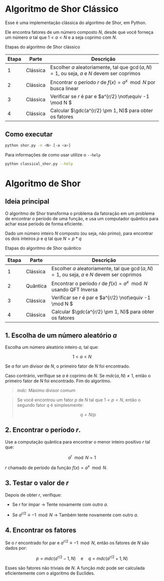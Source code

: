 # Algoritmo de Shor Clássico

Esse é uma implementação clássica do algoritmo de Shor, em Python. 

Ele encontra fatores de um número composto $N$, desde que você forneça um número $a$ tal que $1 < a < N$ e a seja coprimo com $N$.

Etapas do algoritmo de Shor clássico

| Etapa | Parte    | Descrição                                                                                   |
|-------|----------|---------------------------------------------------------------------------------------------|
| 1     | Clássica | Escolher $a$ aleatoriamente, tal que $\gcd(a, N) = 1$, ou seja, $a$ e $N$ devem ser coprimos |
| 2     | Clássica | Encontrar o período $r$ de $f(x) = a^x \mod N$ por busca linear                             |
| 3     | Clássica | Verificar se $r$ é par e $a^{r/2} \not\equiv -1 \mod N $                                    |
| 4     | Clássica | Calcular $\gdc(a^{r/2} \pm 1, N)$ para obter os fatores                                      |


## Como executar

```bash
python shor.py -n <N> [-a <a>]
```

Para informações de como usar utilize o `--help`

```bash
python classical_shor.py --help
```

# Algoritmo de Shor

## Ideia principal

O algoritmo de Shor transforma o problema da fatoração em um problema de encontrar o período de uma função, e usa um computador quântico para achar esse período de forma eficiente.

Dado um número inteiro $N$ composto (ou seja, não primo), para encontrar os dois inteiros $p$ e $q$ tal que $N = p * q$

Etapas do algoritmo de Shor quântico

| Etapa | Parte    | Descrição                                                                                   |
|-------|----------|---------------------------------------------------------------------------------------------|
| 1     | Clássica | Escolher $a$ aleatoriamente, tal que $\gcd(a, N) = 1$, ou seja, $a$ e $N$ devem ser coprimos |
| 2     | Quântica | Encontrar o período $r$ de $f(x) = a^x \mod N$ usando QFT Inversa                           |
| 3     | Clássica | Verificar se $r$ é par e $a^{r/2} \not\equiv -1 \mod N $                                    |
| 4     | Clássica | Calcular $\gdc(a^{r/2} \pm 1, N)$ para obter os fatores                                      |

## 1. Escolha de um número aleatório $a$

Escolha um número aleatório inteiro $a$, tal que:

$$
1 < a < N
$$

Se $a$ for um divisor de $N$, o primeiro fator de $N$ foi encontrado.

Caso contrário, verifique se $a$ é coprimo de $N$. Se $mdc(a, N) \not= 1$, então o primeiro fator de $N$ foi encontrado. Fim do algoritmo.

>$mdc$: Máximo divisor comum

>Se você encontrou um fator $p$ de $N$ tal que $1<p<N$, então o segundo fator $q$ é simplesmente:
>
>$$
>q = N/p
>$$

## 2. Encontrar o período $r$.

Use a computação quântica para encontrar o menor inteiro positivo $r$ tal que:

$$
a^r \mod N = 1
$$

$r$ chamado de período da função $f(x) = a^x \mod N$.

## 3. Testar o valor de $r$

Depois de obter $r$, verifique:

* Se $r$ for ímpar -> Tente novamente com outro $a$.

* Se $a^{r/2} \equiv -1 \mod N$ -> Também tente novamente com outro $a$.


## 4. Encontrar os fatores

Se o $r$ encontrado for par e $a^{r/2} \equiv -1 \mod N$, então os fatores de $N$ são dados por:

$$
p = mdc(a^{r/2}-1, N) \quad \text{e} \quad  q = mdc(a^{r/2}+1, N)
$$

Esses são fatores não triviais de $N$. A função $mdc$ pode ser calculada eficientemente com o algoritmo de Euclides.